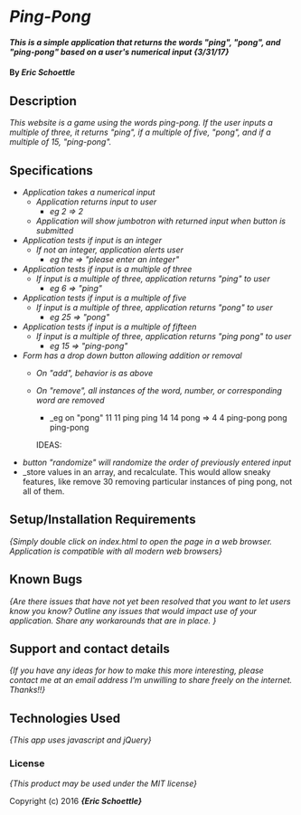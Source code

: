 # _Ping-Pong_

#### _This is a simple application that returns the words "ping", "pong", and "ping-pong" based on a user's numerical input {3/31/17}_

#### By _**Eric Schoettle**_

## Description

_This website is a game using the words ping-pong. If the user inputs a multiple of three, it returns "ping", if a multiple of five, "pong", and if a multiple of 15, "ping-pong"._


## Specifications

* _Application takes a numerical input_
  * _Application returns input to user_
    * _eg 2 => 2_
  * _Application will show jumbotron with returned input when button is submitted_
* _Application tests if input is an integer_
  * _If not an integer, application alerts user_
    * _eg the => "please enter an integer"_
* _Application tests if input is a multiple of three_
  * _If input is a multiple of three, application returns "ping" to user_
    * _eg 6 => "ping"_
* _Application tests if input is a multiple of five_
  * _If input is a multiple of three, application returns "pong" to user_
    * _eg 25 => "pong"_
* _Application tests if input is a multiple of fifteen_
  * _If input is a multiple of three, application returns "ping pong" to user_
    * _eg 15 => "ping-pong"_
* _Form has a drop down button allowing addition or removal_
  * _On "add", behavior is as above_
  * _On "remove", all instances of the word, number, or corresponding word are removed_
    * _eg on "pong"     11                            11
                        ping                          ping
                        14                            14
                        pong            =>            4
                        4                             ping-pong
                        pong                          
                        ping-pong                          

    IDEAS:
* _button "randomize" will randomize the order of previously entered input_
* _store values in an array, and recalculate. This would allow sneaky features, like remove 30 removing particular instances of ping pong, not all of them.

## Setup/Installation Requirements

_{Simply double click on index.html to open the page in a web browser. Application is compatible with all modern web browsers}_

## Known Bugs

_{Are there issues that have not yet been resolved that you want to let users know you know?  Outline any issues that would impact use of your application.  Share any workarounds that are in place. }_

## Support and contact details

_{If you have any ideas for how to make this more interesting, please contact me at an email address I'm unwilling to share freely on the internet. Thanks!!}_

## Technologies Used

_{This app uses javascript and jQuery}_

### License

*{This product may be used under the MIT license}*

Copyright (c) 2016 **_{Eric Schoettle}_**
